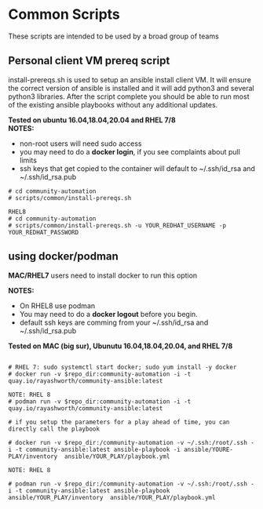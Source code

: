 # Common Scripts

These scripts are intended to be used by a broad group of teams

## Personal client VM prereq script

install-prereqs.sh is used to setup an ansible install client VM.   It will ensure the correct version of ansible is installed and it will add python3 and several python3 libraries.  After the script complete you should be able to run most of the existing ansible playbooks without any additional updates.  

**Tested on ubuntu 16.04,18.04,20.04 and RHEL 7/8**  
**NOTES:**

- non-root users will need sudo access
- you may need to do a **docker login**, if you see complaints about pull limits
- ssh keys that get copied to the container will default to ~/.ssh/id_rsa and ~/.ssh/id_rsa.pub

```
# cd community-automation
# scripts/common/install-prereqs.sh

RHEL8
# cd community-automation
# scripts/common/install-prereqs.sh -u YOUR_REDHAT_USERNAME -p YOUR_REDHAT_PASSWORD
```

## using docker/podman

**MAC/RHEL7** users need to install docker to run this option

**NOTES:**

- On RHEL8 use podman
- You may need to do a **docker logout** before you begin.
- default ssh keys are comming from your ~/.ssh/id_rsa and ~/.ssh/id_rsa.pub

**Tested on MAC (big sur), Ubunutu 16.04,18.04,20.04, and RHEL 7/8**

```

# RHEL 7: sudo systemctl start docker; sudo yum install -y docker
# docker run -v $repo_dir:community-automation -i -t quay.io/rayashworth/community-ansible:latest

NOTE: RHEL 8
# podman run -v $repo_dir:community-automation -i -t quay.io/rayashworth/community-ansible:latest

# if you setup the parameters for a play ahead of time, you can directly call the playbook

# docker run -v $repo_dir:/community-automation -v ~/.ssh:/root/.ssh -i -t community-ansible:latest ansible-playbook -i ansible/YOURE-PLAY/inventory  ansible/YOUR_PLAY/playbook.yml

NOTE: RHEL 8

# podman run -v $repo_dir:/community-automation -v ~/.ssh:/root/.ssh -i -t community-ansible:latest ansible-playbook ansible/YOUR_PLAY/inventory  ansible/YOUR_PLAY/playbook.yml
```
